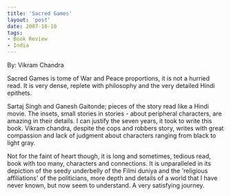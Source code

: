 ```yaml
---
title: 'Sacred Games'
layout: 'post'
date: 2007-10-10
tags: 
- Book Review
- India
---
```

By: Vikram Chandra
<!--more-->


Sacred Games is tome of War and Peace proportions, it is not a hurried read. It is very dense, replete with philosophy and the very detailed Hindi epithets. 
<p>
Sartaj Singh and Ganesh Gaitonde; pieces of the story read like a Hindi movie. The insets, small stories in stories - about peripheral characters, are amazing in their details. I can justify the seven years, it took to write this book. Vikram chandra, despite the cops and robbers story, writes with great compassion and lack of judgment about characters ranging from black to light gray. 
<p>
Not for the faint of heart though, it is long and  sometimes, tedious read, book with too many, characters and connections. It is unparalleled in its depiction of the seedy underbelly of the Filmi duniya and the 'religious affiliations' of the politicians, more depth and details of a world that I have never known, but now seem to understand. A very satisfying journey.
